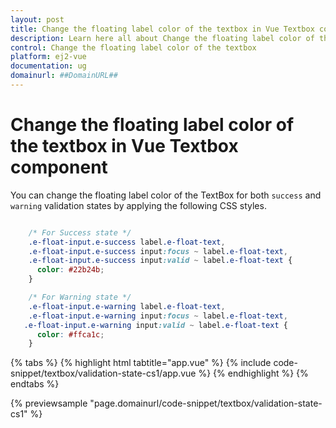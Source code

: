 ```yaml
---
layout: post
title: Change the floating label color of the textbox in Vue Textbox component | Syncfusion
description: Learn here all about Change the floating label color of the textbox in Syncfusion Vue Textbox component of Syncfusion Essential JS 2 and more.
control: Change the floating label color of the textbox 
platform: ej2-vue
documentation: ug
domainurl: ##DomainURL##
---
```


# Change the floating label color of the textbox in Vue Textbox component

You can change the floating label color of the TextBox for both `success` and `warning` validation states by applying the following CSS styles.

```css

    /* For Success state */
    .e-float-input.e-success label.e-float-text,
    .e-float-input.e-success input:focus ~ label.e-float-text,
    .e-float-input.e-success input:valid ~ label.e-float-text {
      color: #22b24b;
    }

    /* For Warning state */
    .e-float-input.e-warning label.e-float-text,
    .e-float-input.e-warning input:focus ~ label.e-float-text,
   .e-float-input.e-warning input:valid ~ label.e-float-text {
      color: #ffca1c;
    }

```

{% tabs %}
{% highlight html tabtitle="app.vue" %}
{% include code-snippet/textbox/validation-state-cs1/app.vue %}
{% endhighlight %}
{% endtabs %}
        
{% previewsample "page.domainurl/code-snippet/textbox/validation-state-cs1" %}